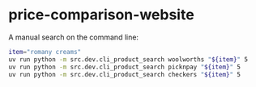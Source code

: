 # price-comparison-website

A manual search on the command line:
```bash
item="romany creams"
uv run python -m src.dev.cli_product_search woolworths "${item}" 5
uv run python -m src.dev.cli_product_search picknpay "${item}" 5
uv run python -m src.dev.cli_product_search checkers "${item}" 5
```
